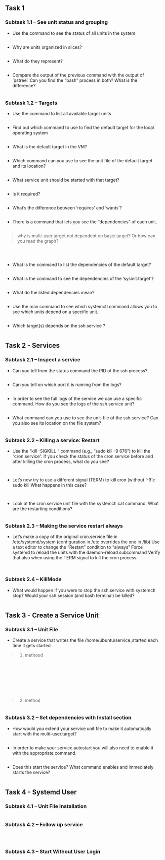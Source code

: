 ## Task 1

### Subtask 1.1 – See unit status and grouping
* Use the command to see the status of all units in the system

```bash
```

* Why are units organized in slices?

```bash
```

* What do they represent?

```bash
```

* Compare the output of the previous command with the output of ‘pstree’. Can you find the “bash” process in both? What is the difference?

```bash
```

### Subtask 1.2 – Targets

* Use the command to list all available target units

```bash
```

* Find out which command to use to find the default target for the local operating system

```bash
```

* What is the default target in the VM?

```
```

* Which command can you use to see the unit file of the default target and its location?

```bash
```

* What service unit should be started with that target?

```bash
```

* Is it required?

```bash
```

* What’s the difference between ‘requires’ and ‘wants’?

```bash
```

* There is a command that lets you see the “dependencies” of each unit.

```bash
```
> why is multi-user.target not dependent on basic.target? Or how can you read the graph?

```bash
```

<br>

* What is the command to list the dependencies of the default target?

```bash
```

* What is the command to see the dependencies of the ‘sysinit.target’?

```bash
```

* What do the listed dependencies mean?

```bash
```

* Use the man command to see which systemctl command allows you to see which units depend on a specific unit.

```bash
```

* Which target(s) depends on the ssh.service ?

```bash
```

## Task 2 - Services

### Subtask 2.1 – Inspect a service

* Can you tell from the status command the PID of the ssh process?

```bash
```

* Can you tell on which port it is running from the logs?

```bash
```

* In order to see the full logs of the service we can use a specific command. How do you see the logs of the ssh.service unit?

```bash
```

* What command can you use to see the unit-file of the ssh.service? Can you also see its location on the file system?

```bash
```

### Subtask 2.2 – Killing a service: Restart

* Use the “kill -SIGKILL <PID>“ command (e.g., “sudo kill -9 676”) to kill the “cron.service”. If you check the status of the cron service before and after killing the cron process, what do you see?

```bash
```

```bash
```

* Let’s now try to use a different signal (TERM) to kill cron (without ‘-9’): sudo kill <PID> What happens in this case?

```bash
```

```bash
```

* Look at the cron.service unit file with the systemctl cat command. What are the restarting conditions?

```bash
```

### Subtask 2.3 – Making the service restart always

* Let’s make a copy of the original cron.service file in /etc/systemd/system (configuration in /etc overrides the one in /lib) Use a text editor to change the “Restart” condition to “always” Force systemd to reload the units with the daemon-reload subcommand Verify that also when using the TERM signal to kill the cron process.

```bash
```

```bash
```

### Subtask 2.4 – KillMode

* What would happen if you were to stop the ssh.service with systemctl stop? Would your ssh session (and bash terminal) be killed?

```bash
```

## Task 3 - Create a Service Unit

### Subtask 3.1 – Unit File

* Create a service that writes the file /home/ubuntu/service_started each time it gets started

> 1. methood

```bash
```

```bash
```

```bash
```

```bash
```

```bash
```

```bash
```

<br>

> 2. method

```bash
```

### Subtask 3.2 – Set dependencies with Install section

* How would you extend your service unit file to make it automatically start with the multi-user.target?

```bash
```

* In order to make your service autostart you will also need to enable it with the appropriate command.

```bash
```

* Does this start the service? What command enables and immediately starts the service?

```bash
```

## Task 4 - Systemd User

### Subtask 4.1 – Unit File Installation

```bash
```

### Subtask 4.2 – Follow up service

```bash
```

```bash
```

```bash
```


### Subtask 4.3 – Start Without User Login

```bash
```

